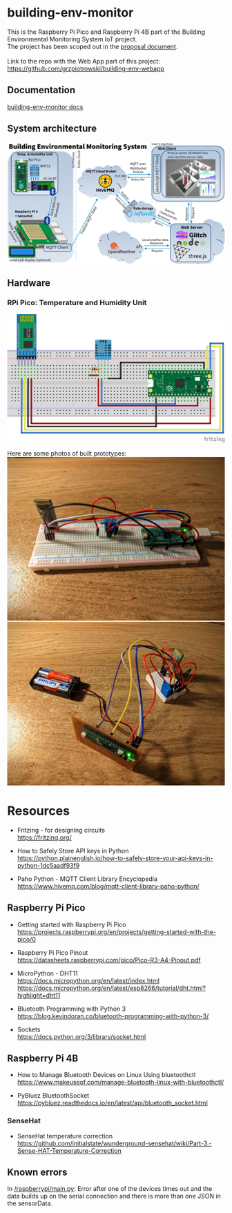 # building-env-monitor

This is the Raspberry Pi Pico and Raspberry Pi 4B part of the Building Environmental Monitoring System IoT project. \
The project has been scoped out in the [proposal document](/proposal.md). \
\
Link to the repo with the Web App part of this project: \
https://github.com/grzpiotrowski/building-env-webapp


## Documentation

[building-env-monitor docs](/docs/index.md)

## System architecture
![BEMS System architecture](/images/IoT_BEMS_ProjectGraphic_v1.png)


## Hardware
### RPi Pico: Temperature and Humidity Unit
![Pico Temperature and Humidity Unit](/docs/images/pico-temp-humidity-unit.jpg)

Here are some photos of built prototypes:
![Pico Temperature and Humidity Unit Photo](/docs/images/temp-humidity-unit-photo.jpg)
![Pico Temperature and Humidity Unit Battery Powered Photo](/docs/images/temp-humidity-unit-battery-powered-photo.jpg)

# Resources
* Fritzing - for designing circuits \
https://fritzing.org/

* How to Safely Store API keys in Python \
https://python.plainenglish.io/how-to-safely-store-your-api-keys-in-python-1dc5aadf93f9

* Paho Python - MQTT Client Library Encyclopedia \
https://www.hivemq.com/blog/mqtt-client-library-paho-python/

## Raspberry Pi Pico
* Getting started with Raspberry Pi Pico \
https://projects.raspberrypi.org/en/projects/getting-started-with-the-pico/0

* Raspberry Pi Pico Pinout \
https://datasheets.raspberrypi.com/pico/Pico-R3-A4-Pinout.pdf

* MicroPython - DHT11 \
https://docs.micropython.org/en/latest/index.html \
https://docs.micropython.org/en/latest/esp8266/tutorial/dht.html?highlight=dht11

* Bluetooth Programming with Python 3 \
https://blog.kevindoran.co/bluetooth-programming-with-python-3/

* Sockets \
https://docs.python.org/3/library/socket.html

## Raspberry Pi 4B
* How to Manage Bluetooth Devices on Linux Using bluetoothctl \
https://www.makeuseof.com/manage-bluetooth-linux-with-bluetoothctl/

* PyBluez BluetoothSocket \
https://pybluez.readthedocs.io/en/latest/api/bluetooth_socket.html

### SenseHat
* SenseHat temperature correction \
https://github.com/initialstate/wunderground-sensehat/wiki/Part-3.-Sense-HAT-Temperature-Correction


## Known errors
In [/raspberrypi/main.py](/raspberrypi/main.py): Error after one of the devices times out and the data builds up on the serial connection and there is more than one JSON in the sensorData.